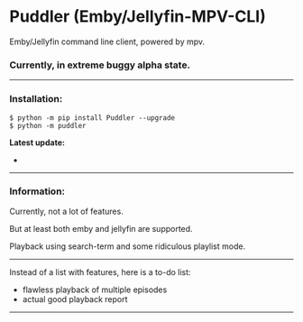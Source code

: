 # Puddler (Emby/Jellyfin-MPV-CLI)
Emby/Jellyfin command line client, powered by mpv.

### Currently, in extreme buggy alpha state.
___

### Installation:
```
$ python -m pip install Puddler --upgrade
$ python -m puddler
```

**Latest update:**

+  

___

### Information:

Currently, not a lot of features.

But at least both emby and jellyfin are supported.

Playback using search-term and some ridiculous playlist mode.

___

Instead of a list with features, here is a to-do list:

- flawless playback of multiple episodes
- actual good playback report

___